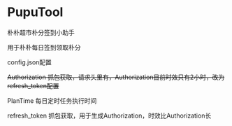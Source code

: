 # PupuTool
朴朴超市朴分签到小助手

用于朴朴每日签到领取朴分

config.json配置

  ~~Authorization 抓包获取，请求头里有，Authorization目前时效只有2小时，改为refresh_token配置~~
  
  PlanTime 每日定时任务执行时间
  
  refresh_token 抓包获取，用于生成Authorization，时效比Authorization长
